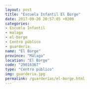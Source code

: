 ```yaml
---
layout: post
title: "Escuela Infantil El Borge"
date: 2017-09-20 20:57:05 +0200
categories:
- Escuela Infantil
- malaga
- el-borge
- Centro público
- guarderia
name: "El Borge"
province: "Málaga"
location: "El Borge"
code: "29016367"
type: "Centro público"
img: guarderia.jpg
permalink: /guarderias/el-borge.html
---
```

